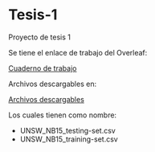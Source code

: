 # Tesis-1

Proyecto de tesis 1

Se tiene el enlace de trabajo del Overleaf:

[Cuaderno de trabajo](https://www.overleaf.com/7176943143mzkpgqxfmypb#bc0891)

Archivos descargables en:

[Archivos descargables](https://github.com/Kinartb/Tesis-1/releases/tag/Arhivos_Descargables)

Los cuales tienen como nombre:
- UNSW_NB15_testing-set.csv
- UNSW_NB15_training-set.csv


